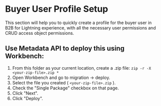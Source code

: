 # Buyer User Profile Setup
This section will help you to quickly create a profile for the buyer user in B2B for Lightning experience, with all the necessary user permissions and CRUD access object permissions.

## Use Metadata API to deploy this using Workbench:
 1. From this folder as your current location, create a .zip file: 
	```zip -r -X <your-zip-file>.zip *```
 2. Open Workbench and go to migration -> deploy.
 3. Select the file you created ( ```<your-zip-file>.zip``` ).
 4. Check the "Single Package" checkbox on that page.
 5. Click "Next".
 6. Click "Deploy".
